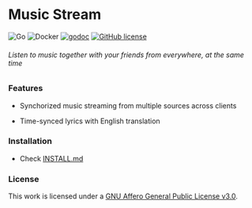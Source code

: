 # Music Stream

![Go](https://github.com/TrungNguyen1909/MusicStream/workflows/Go/badge.svg)
![Docker](https://github.com/TrungNguyen1909/MusicStream/workflows/Docker/badge.svg)
[![godoc](https://godoc.org/github.com/TrungNguyen1909/MusicStream?status.svg)](https://pkg.go.dev/github.com/TrungNguyen1909/MusicStream)
[![GitHub license](https://img.shields.io/github/license/TrungNguyen1909/MusicStream)](https://github.com/TrungNguyen1909/MusicStream/blob/master/LICENSE)
###### Listen to music together with your friends from everywhere, at the same time

### Features

- Synchorized music streaming from multiple sources across clients

- Time-synced lyrics with English translation

### Installation

- Check [INSTALL.md](./INSTALL.md)

### License 

  This work is licensed under a [GNU Affero General Public License v3.0](https://www.gnu.org/licenses/agpl-3.0.html).

